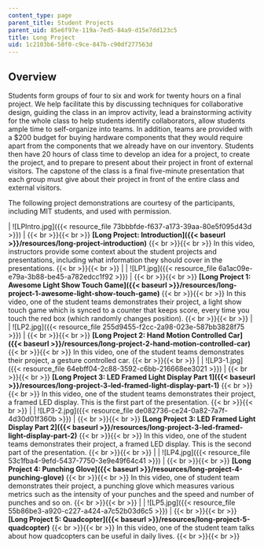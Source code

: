 ```yaml
---
content_type: page
parent_title: Student Projects
parent_uid: 85e6f97e-119a-7ed5-84a9-d15e7dd123c5
title: Long Project
uid: 1c2103b6-50f0-c9ce-847b-c90df277563d
---
```


Overview
--------

Students form groups of four to six and work for twenty hours on a final project. We help facilitate this by discussing techniques for collaborative design, guiding the class in an improv activity, lead a brainstorming activity for the whole class to help students identify collaborators, allow students ample time to self-organize into teams. In addition, teams are provided with a $200 budget for buying hardware components that they would require apart from the components that we already have on our inventory. Students then have 20 hours of class time to develop an idea for a project, to create the project, and to prepare to present about their project in front of external visitors. The capstone of the class is a final five-minute presentation that each group must give about their project in front of the entire class and external visitors.

The following project demonstrations are courtesy of the participants, including MIT students, and used with permission.

| ![LPIntro.jpg]({{< resource_file 73bbbfde-f637-a173-39aa-80e5f095d43d >}}) |  {{< br >}}{{< br >}}  **[Long Project: Introduction]({{< baseurl >}}/resources/long-project-introduction)** {{< br >}}{{< br >}} In this video, instructors provide some context about the student projects and presentations, including what information they should cover in the presentations.   {{< br >}}{{< br >}}  |
| ![LP1.jpg]({{< resource_file 6a1ac09e-e79a-3b88-be45-a782edcc1f92 >}}) |  {{< br >}}{{< br >}} ﻿**[Long Project 1: Awesome Light Show Touch Game]({{< baseurl >}}/resources/long-project-1-awesome-light-show-touch-game)** {{< br >}}{{< br >}} In this video, one of the student teams demonstrates their project, a light show touch game which is synced to a counter that keeps score, every time you touch the red box (which randomly changes position).   {{< br >}}{{< br >}}  |
| ![LP2.jpg]({{< resource_file 255d9455-f2cc-2a98-023e-587bb3828f75 >}}) |  {{< br >}}{{< br >}} ﻿**[Long Project 2: Hand Motion Controlled Car]({{< baseurl >}}/resources/long-project-2-hand-motion-controlled-car)** {{< br >}}{{< br >}} In this video, one of the student teams demonstrates their project, a gesture controlled car.   {{< br >}}{{< br >}}  |
| ![LP3-1.jpg]({{< resource_file 64ebff04-2c88-3592-c6bb-216668ee3021 >}}) |  {{< br >}}{{< br >}}  **[Long Project 3: LED Framed Light Display Part 1]({{< baseurl >}}/resources/long-project-3-led-framed-light-display-part-1)** {{< br >}}{{< br >}} In this video, one of the student teams demonstrates their project, a framed LED display. This is the first part of the presentation.   {{< br >}}{{< br >}}  |
| ![LP3-2.jpg]({{< resource_file de082736-ce24-0a82-7a7f-4d30d01f360b >}}) |  {{< br >}}{{< br >}}  **[Long Project 3: LED Framed Light Display Part 2]({{< baseurl >}}/resources/long-project-3-led-framed-light-display-part-2)** {{< br >}}{{< br >}} In this video, one of the student teams demonstrates their project, a framed LED display. This is the second part of the presentation.   {{< br >}}{{< br >}}  |
| ![LP4.jpg]({{< resource_file 53c1fba4-9efd-5437-7750-3e9e49f64c41 >}}) |  {{< br >}}{{< br >}} ﻿**[Long Project 4: Punching Glove]({{< baseurl >}}/resources/long-project-4-punching-glove)** {{< br >}}{{< br >}} In this video, one of student team demonstrates their project, a punching glove which measures various metrics such as the intensity of your punches and the speed and number of punches and so on.   {{< br >}}{{< br >}}  |
| ![LP5.jpg]({{< resource_file 55b86be3-a920-c227-a424-a7c52b03d6c5 >}})﻿ |  {{< br >}}{{< br >}} ﻿**[Long Project 5: Quadcopter]({{< baseurl >}}/resources/long-project-5-quadcopter)** {{< br >}}{{< br >}} In this video, one of the student team talks about how quadcopters can be useful in daily lives.   {{< br >}}{{< br >}}